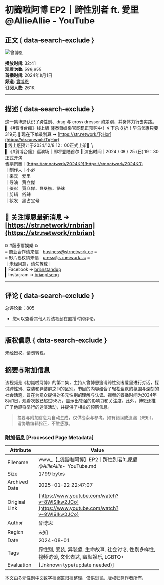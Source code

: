 # 初識啦阿博 EP2｜跨性別者 ft. 愛里 ‪@AllieAllie‬ - YouTube

## 正文 { data-search-exclude }


![曾博恩](https://yt3.ggpht.com/4UWvzCqsobC640ztWXgpFycKVUDH_gvRKXcyYHGIhOYDI-oBUzlOw-WeAfpTEGLlQACPczayjQ=s48-c-k-c0x00ffffff-no-rj)

**播放时间**: 32:41  
**观看次数**: 589,655  
**首播时间**: 2024年8月1日  
**频道**: [曾博恩](https://www.youtube.com/channel/UCfcv1yf1JWU_Dftvsql31yg)  
**订阅人数**: 261K  

---

## 描述 { data-search-exclude }

这一集博恩认识了跨性别、drag 与 cross dresser 的差别，并身体力行去实践。  
▌《#賀博台瘋》线上版 薩泰爾娛樂官网现正预购中！ 🌀 下杀 8 折！早鸟优惠只要319元 🔴 现在下单最划算 ➟ [https://str.network/TgHxr](https://str.network/TgHxr)  
▌线上版预计于2024/12/8 12：00正式上架🍿️ ⎞  
▌《#賀博台瘋》巡演场｜即将登陆首尔 🚩 演出时间｜2024 / 08 / 25 (日) 19：30 正式开演  
售票页面｜[https://str.network/2024KR](https://str.network/2024KR)  
｜制作人｜小必  
｜来宾｜爱里  
｜导演｜賈立傑  
｜摄影｜賈立傑、蔡旻樵、俗辣  
｜剪辑｜俗辣  
｜妆发｜黑占宝号  

🔔 关注博恩最新消息 ➔ [https://str.network/rnbrian](https://str.network/rnbrian)  
-----  
⧉ #薩泰爾娛樂 ⧉  
≡ 商业合作请来信：business@strnetwork.cc ≡  
≡ 影片授权请来信：press@strnetwork.cc ≡  
｜未经同意，请勿转载｜  
▍Facebook ➔ [brianstandup](https://www.facebook.com/brianstandup)  
▍Instagram ➔ [brianptseng](https://www.instagram.com/brianptseng)

---

## 评论 { data-search-exclude }

总评论数：805 
- 您可以查看其他人对该视频在直播时的评论。

---

## 版权信息 { data-search-exclude }

未经授权，请勿转载。
<!-- tcd_original_link https://www.youtube.com/watch?v=8WlSlkw2JCo -->


## 摘要与附加信息

<!-- tcd_abstract -->
该视频是《初識啦阿博》的第二集，主持人曾博恩邀请跨性别者爱里进行对话，探讨跨性别、变装和异装癖之间的区别。节目的内容结合了轻松幽默的氛围与深刻的社会话题，旨在为观众提供对多元性别的理解与认识。视频的首播时间为2024年8月1日，观看次数已超过58万，显示出较强的影响力和关注度。此外，博恩还推广了他即将举行的巡演活动，并提供了相关的预购信息。
<!-- tcd_abstract_end -->

> 摘要与附加信息为自动生成，仅供检索与参考。如有错误或遗漏（未知），请协助编辑指正，不胜感激。

### 附加信息 [Processed Page Metadata]

| Attribute       | Value                                  |
|-----------------|----------------------------------------|
| Filename        | www_【_初識啦阿博】EP2｜跨性別者ft._愛里‪@AllieAllie‬_-_YouTube.md                             |
| Size            | 1799 bytes                           |
| Archived Date   | 2025-01-22 22:47:07                             |
| Original Link   | [https://www.youtube.com/watch?v=8WlSlkw2JCo](https://www.youtube.com/watch?v=8WlSlkw2JCo)                       |
| Author          | 曾博恩                               |
| Region          | 未知                               |
| Date            | 2024-08-01                                 |
| Tags            | 跨性别, 变装, 异装癖, 生命故事, 社会讨论, 性别多样性, 视频访谈, 文化表达, 幽默娱乐,  LGBTQ+                                 |
| Evaluation            | [Unknown type(update needed)]                                 |
<!-- tcd_table_end -->

本文由多元性别中文数字档案馆归档整理，仅供浏览。版权归原作者所有。

